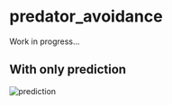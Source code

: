 # predator_avoidance
Work in progress...

## With only prediction

![prediction](https://raw.githubusercontent.com/weiyuhe/predator_avoidance/master/mcl_localization/only_prediction.gif)
